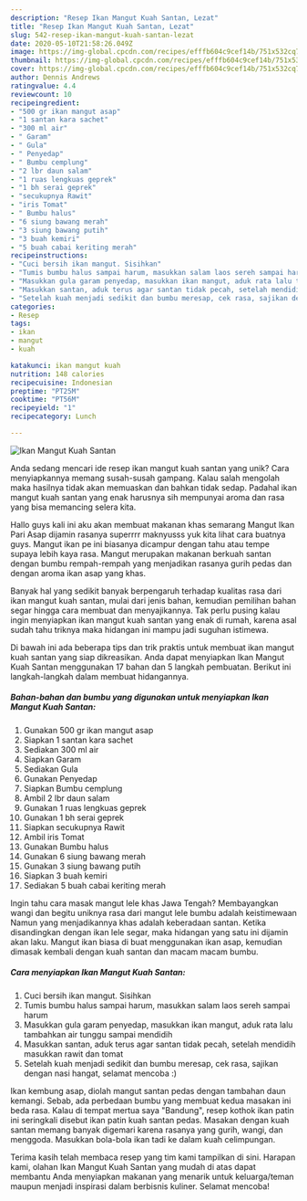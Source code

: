 ```yaml
---
description: "Resep Ikan Mangut Kuah Santan, Lezat"
title: "Resep Ikan Mangut Kuah Santan, Lezat"
slug: 542-resep-ikan-mangut-kuah-santan-lezat
date: 2020-05-10T21:58:26.049Z
image: https://img-global.cpcdn.com/recipes/efffb604c9cef14b/751x532cq70/ikan-mangut-kuah-santan-foto-resep-utama.jpg
thumbnail: https://img-global.cpcdn.com/recipes/efffb604c9cef14b/751x532cq70/ikan-mangut-kuah-santan-foto-resep-utama.jpg
cover: https://img-global.cpcdn.com/recipes/efffb604c9cef14b/751x532cq70/ikan-mangut-kuah-santan-foto-resep-utama.jpg
author: Dennis Andrews
ratingvalue: 4.4
reviewcount: 10
recipeingredient:
- "500 gr ikan mangut asap"
- "1 santan kara sachet"
- "300 ml air"
- " Garam"
- " Gula"
- " Penyedap"
- " Bumbu cemplung"
- "2 lbr daun salam"
- "1 ruas lengkuas geprek"
- "1 bh serai geprek"
- "secukupnya Rawit"
- "iris Tomat"
- " Bumbu halus"
- "6 siung bawang merah"
- "3 siung bawang putih"
- "3 buah kemiri"
- "5 buah cabai keriting merah"
recipeinstructions:
- "Cuci bersih ikan mangut. Sisihkan"
- "Tumis bumbu halus sampai harum, masukkan salam laos sereh sampai harum"
- "Masukkan gula garam penyedap, masukkan ikan mangut, aduk rata lalu tambahkan air tunggu sampai mendidih"
- "Masukkan santan, aduk terus agar santan tidak pecah, setelah mendidih masukkan rawit dan tomat"
- "Setelah kuah menjadi sedikit dan bumbu meresap, cek rasa, sajikan dengan nasi hangat, selamat mencoba :)"
categories:
- Resep
tags:
- ikan
- mangut
- kuah

katakunci: ikan mangut kuah 
nutrition: 148 calories
recipecuisine: Indonesian
preptime: "PT25M"
cooktime: "PT56M"
recipeyield: "1"
recipecategory: Lunch

---
```



![Ikan Mangut Kuah Santan](https://img-global.cpcdn.com/recipes/efffb604c9cef14b/751x532cq70/ikan-mangut-kuah-santan-foto-resep-utama.jpg)

Anda sedang mencari ide resep ikan mangut kuah santan yang unik? Cara menyiapkannya memang susah-susah gampang. Kalau salah mengolah maka hasilnya tidak akan memuaskan dan bahkan tidak sedap. Padahal ikan mangut kuah santan yang enak harusnya sih mempunyai aroma dan rasa yang bisa memancing selera kita.

Hallo guys kali ini aku akan membuat makanan khas semarang Mangut Ikan Pari Asap dijamin rasanya superrrr maknyusss yuk kita lihat cara buatnya guys. Mangut ikan pe ini biasanya dicampur dengan tahu atau tempe supaya lebih kaya rasa. Mangut merupakan makanan berkuah santan dengan bumbu rempah-rempah yang menjadikan rasanya gurih pedas dan dengan aroma ikan asap yang khas.

Banyak hal yang sedikit banyak berpengaruh terhadap kualitas rasa dari ikan mangut kuah santan, mulai dari jenis bahan, kemudian pemilihan bahan segar hingga cara membuat dan menyajikannya. Tak perlu pusing kalau ingin menyiapkan ikan mangut kuah santan yang enak di rumah, karena asal sudah tahu triknya maka hidangan ini mampu jadi suguhan istimewa.


Di bawah ini ada beberapa tips dan trik praktis untuk membuat ikan mangut kuah santan yang siap dikreasikan. Anda dapat menyiapkan Ikan Mangut Kuah Santan menggunakan 17 bahan dan 5 langkah pembuatan. Berikut ini langkah-langkah dalam membuat hidangannya.

<!--inarticleads1-->

##### Bahan-bahan dan bumbu yang digunakan untuk menyiapkan Ikan Mangut Kuah Santan:

1. Gunakan 500 gr ikan mangut asap
1. Siapkan 1 santan kara sachet
1. Sediakan 300 ml air
1. Siapkan  Garam
1. Sediakan  Gula
1. Gunakan  Penyedap
1. Siapkan  Bumbu cemplung
1. Ambil 2 lbr daun salam
1. Gunakan 1 ruas lengkuas geprek
1. Gunakan 1 bh serai geprek
1. Siapkan secukupnya Rawit
1. Ambil iris Tomat
1. Gunakan  Bumbu halus
1. Gunakan 6 siung bawang merah
1. Gunakan 3 siung bawang putih
1. Siapkan 3 buah kemiri
1. Sediakan 5 buah cabai keriting merah


Ingin tahu cara masak mangut lele khas Jawa Tengah? Membayangkan wangi dan begitu uniknya rasa dari mangut lele bumbu adalah keistimewaan Namun yang menjadikannya khas adalah keberadaan santan. Ketika disandingkan dengan ikan lele segar, maka hidangan yang satu ini dijamin akan laku. Mangut ikan biasa di buat menggunakan ikan asap, kemudian dimasak kembali dengan kuah santan dan macam macam bumbu. 

<!--inarticleads2-->

##### Cara menyiapkan Ikan Mangut Kuah Santan:

1. Cuci bersih ikan mangut. Sisihkan
1. Tumis bumbu halus sampai harum, masukkan salam laos sereh sampai harum
1. Masukkan gula garam penyedap, masukkan ikan mangut, aduk rata lalu tambahkan air tunggu sampai mendidih
1. Masukkan santan, aduk terus agar santan tidak pecah, setelah mendidih masukkan rawit dan tomat
1. Setelah kuah menjadi sedikit dan bumbu meresap, cek rasa, sajikan dengan nasi hangat, selamat mencoba :)


Ikan kembung asap, diolah mangut santan pedas dengan tambahan daun kemangi. Sebab, ada perbedaan bumbu yang membuat kedua masakan ini beda rasa. Kalau di tempat mertua saya &#34;Bandung&#34;, resep kothok ikan patin ini seringkali disebut ikan patin kuah santan pedas. Masakan dengan kuah santan memang banyak digemari karena rasanya yang gurih, wangi, dan menggoda. Masukkan bola-bola ikan tadi ke dalam kuah celimpungan. 

Terima kasih telah membaca resep yang tim kami tampilkan di sini. Harapan kami, olahan Ikan Mangut Kuah Santan yang mudah di atas dapat membantu Anda menyiapkan makanan yang menarik untuk keluarga/teman maupun menjadi inspirasi dalam berbisnis kuliner. Selamat mencoba!
